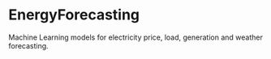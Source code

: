 # EnergyForecasting
Machine Learning models for electricity price, load, generation and weather forecasting.
